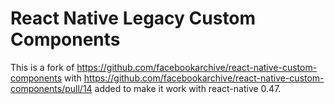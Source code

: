 # React Native Legacy Custom Components

This is a fork of https://github.com/facebookarchive/react-native-custom-components
with https://github.com/facebookarchive/react-native-custom-components/pull/14
added to make it work with react-native 0.47.
